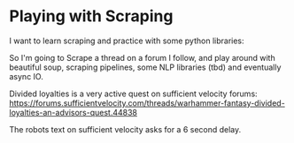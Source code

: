 # Playing with Scraping
I want to learn scraping and practice with some python libraries:

So I'm going to Scrape a thread on a forum I follow, and play around with beautiful soup, scraping pipelines, some NLP libraries (tbd) and eventually async IO.

Divided loyalties is a very active quest on sufficient velocity forums: 
https://forums.sufficientvelocity.com/threads/warhammer-fantasy-divided-loyalties-an-advisors-quest.44838

The robots text on sufficient velocity asks for a 6 second delay.